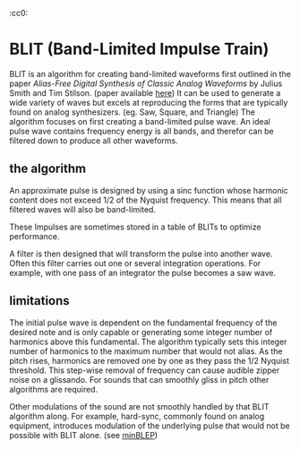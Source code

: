:cc0:
# BLIT (Band-Limited Impulse Train)

BLIT is an algorithm for creating band-limited waveforms first outlined in the paper *Alias-Free Digital Synthesis of Classic Analog Waveforms* by Julius Smith and Tim Stilson. (paper available [here](https://ccrma.stanford.edu/~stilti/papers/blit.pdf)) It can be used to generate a wide variety of waves but excels at reproducing the forms that are typically found on analog synthesizers. (eg. Saw, Square, and Triangle) The algorithm focuses on first creating a band-limited pulse wave. An ideal pulse wave contains frequency energy is all bands, and therefor can be filtered down to produce all other waveforms. 

## the algorithm
An approximate pulse is designed by using a sinc function whose harmonic content does not exceed 1/2 of the Nyquist frequency. This means that all filtered waves will also be band-limited. 

These Impulses are sometimes stored in a table of BLITs to optimize performance.

A filter is then designed that will transform the pulse into another wave. Often this filter carries out one or several integration operations. For example, with one pass of an integrator the pulse becomes a saw wave. 



## limitations
The initial pulse wave is dependent on the fundamental frequency of the desired note and is only capable or generating some integer number of harmonics above this fundamental. The algorithm typically sets this integer number of harmonics to the maximum number that would not alias. As the pitch rises, harmonics are removed one by one as they pass the 1/2 Nyquist threshold. This step-wise removal of frequency can cause audible zipper noise on a glissando. For sounds that can smoothly gliss in pitch other algorithms are required. 

Other modulations of the sound are not smoothly handled by that BLIT algorithm along. For example, hard-sync, commonly found on analog equipment, introduces modulation of the underlying pulse that would not be possible with BLIT alone. (see [minBLEP](minBLEP))
